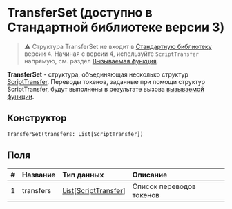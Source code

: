 # TransferSet (доступно в Стандартной библиотеке версии 3)

> :warning: Структура TransferSet не входит в [Стандартную библиотеку](/ru/ride/script/standard-library) версии 4. Начиная с версии 4, используйте `ScriptTransfer` напрямую, см. раздел [Вызываемая функция](/ru/ride/v4/functions/callable-function).

**TransferSet** - cтруктура, объединяющая несколько структур [ScriptTransfer](/ru/ride/v4/structures/script-actions/script-transfer). Переводы токенов, заданные при помощи структур ScriptTransfer, будут выполнены в результате вызова [вызываемой функции](/ru/ride/v4/functions/callable-function).

## Конструктор

``` ride
TransferSet(transfers: List[ScriptTransfer])
```

## Поля

|   #   | Название | Тип данных | Описание |
| :--- | :--- | :--- | :--- |
| 1 | transfers | [List](/ru/ride/v4/data-types/list)[[ScriptTransfer](/ru/ride/v4/structures/script-actions/script-transfer)] | Список переводов токенов |
